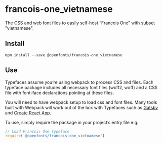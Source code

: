 
# francois-one_vietnamese

The CSS and web font files to easily self-host “Francois One” with subset "vietnamese".

## Install

`npm install --save @openfonts/francois-one_vietnamese`

## Use

Typefaces assume you’re using webpack to process CSS and files. Each typeface
package includes all necessary font files (woff2, woff) and a CSS file with
font-face declarations pointing at these files.

You will need to have webpack setup to load css and font files. Many tools built
with Webpack will work out of the box with Typefaces such as [Gatsby](https://github.com/gatsbyjs/gatsby)
and [Create React App](https://github.com/facebookincubator/create-react-app).

To use, simply require the package in your project’s entry file e.g.

```javascript
// Load Francois One typeface
require('@openfonts/francois-one_vietnamese')
```
